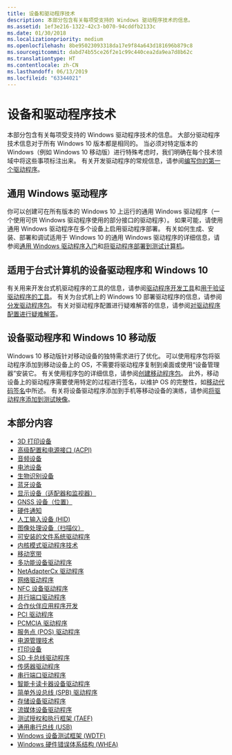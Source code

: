```yaml
---
title: 设备和驱动程序技术
description: 本部分包含有关每项受支持的 Windows 驱动程序技术的信息。
ms.assetid: 1ef3e216-1322-42c3-b070-94cddfb2133c
ms.date: 01/30/2018
ms.localizationpriority: medium
ms.openlocfilehash: 8be95023093318da17e9f84a643d181696b879c8
ms.sourcegitcommit: dabd74b55ce26f2e1c99c440cea2da9ea7d8b62c
ms.translationtype: HT
ms.contentlocale: zh-CN
ms.lasthandoff: 06/13/2019
ms.locfileid: "63344021"
---
```

# <a name="device-and-driver-technologies"></a>设备和驱动程序技术

本部分包含有关每项受支持的 Windows 驱动程序技术的信息。 大部分驱动程序技术信息对于所有 Windows 10 版本都是相同的。 当必须对特定版本的 Windows（例如 Windows 10 移动版）进行特殊考虑时，我们明确在每个技术领域中将这些事项标注出来。 有关开发驱动程序的常规信息，请参阅[编写你的第一个驱动程序](https://docs.microsoft.com/windows-hardware/drivers/gettingstarted/writing-your-first-driver)。

## <a name="universal-windows-drivers"></a>通用 Windows 驱动程序

你可以创建可在所有版本的 Windows 10 上运行的通用 Windows 驱动程序（一个使用可供 Windows 驱动程序使用的部分接口的驱动程序）。 如果可能，请使用通用 Windows 驱动程序在多个设备上启用驱动程序部署。 有关如何生成、安装、部署和调试适用于 Windows 10 的通用 Windows 驱动程序的详细信息，请参阅[通用 Windows 驱动程序入门](https://docs.microsoft.com/windows-hardware/drivers/develop/getting-started-with-universal-drivers)和[将驱动程序部署到测试计算机](https://docs.microsoft.com/windows-hardware/drivers/develop/deploying-a-driver-to-a-test-computer)。

## <a name="device-drivers-and-windows10-for-desktop-computers"></a>适用于台式计算机的设备驱动程序和 Windows 10

有关用来开发台式机驱动程序的工具的信息，请参阅[驱动程序开发工具](https://docs.microsoft.com/windows-hardware/drivers/devtest/
)和[用于验证驱动程序的工具](https://docs.microsoft.com/windows-hardware/drivers/devtest/tools-for-verifying-drivers)。 有关为台式机上的 Windows 10 部署驱动程序的信息，请参阅[分发驱动程序包](https://docs.microsoft.com/windows-hardware/drivers/develop/distributing-a-driver-package-win8)。 有关对驱动程序配置进行疑难解答的信息，请参阅[对驱动程序配置进行疑难解答](https://docs.microsoft.com/windows-hardware/drivers/develop/troubleshooting-configuration-of-driver-deployment--testing-and-debugging)。

## <a name="device-drivers-and-windows10-mobile"></a>设备驱动程序和 Windows 10 移动版

Windows 10 移动版针对移动设备的独特需求进行了优化。 可以使用程序包将驱动程序添加到移动设备上的 OS，不需要将驱动程序复制到桌面或使用“设备管理器”安装它。 有关使用程序包的详细信息，请参阅[创建移动程序包](https://docs.microsoft.com/previous-versions/windows/hardware/packaging/dn756642(v=vs.85))。 此外，移动设备上的驱动程序需要使用特定的过程进行签名，以维护 OS 的完整性，如[移动代码签名](https://docs.microsoft.com/previous-versions/windows/hardware/code-signing/dn756634(v=vs.85))中所述。 有关将设备驱动程序添加到手机等移动设备的演练，请参阅[将驱动程序添加到测试映像](https://docs.microsoft.com/previous-versions//mt131832(v=vs.85))。

## <a name="in-this-section"></a>本部分内容

- [3D 打印设备](3dprint/index.md)
- [高级配置和电源接口 (ACPI)](acpi/index.md)
- [音频设备](audio/index.md)
- [电池设备](battery/index.md)
- [生物识别设备](biometric/index.md)
- [蓝牙设备](bluetooth/index.md)
- [显示设备（适配器和监视器）](display/index.md)
- [GNSS 设备（位置）](gnss/index.md)
- [硬件通知](gpiobtn/index.md)
- [人工输入设备 (HID)](hid/index.md)
- [图像处理设备（扫描仪）](image/index.md)
- [可安装的文件系统驱动程序](ifs/index.md)
- [内核模式驱动程序技术](kernel/index.md)
- [移动宽带](mobilebroadband/index.md)
- [多功能设备驱动程序](multifunction/index.md)
- [NetAdapterCx 驱动程序](netcx/index.md)
- [网络驱动程序](network/index.md)
- [NFC 设备驱动程序](nfc/index.md)
- [并行端口驱动程序](parports/index.md)
- [合作伙伴应用程序开发](partnerapps/index.md)
- [PCI 驱动程序](pci/index.md)
- [PCMCIA 驱动程序](pcmcia/index.md)
- [服务点 (POS) 驱动程序](pos/index.md)
- [电源管理技术](powermeter/index.md)
- [打印设备](print/index.md)
- [SD 卡总线驱动程序](sd/index.md)
- [传感器驱动程序](sensors/index.md)
- [串行端口驱动程序](serports/index.md)
- [智能卡读卡器设备驱动程序](smartcard/index.md)
- [简单外设总线 (SPB) 驱动程序](spb/index.md)
- [存储设备驱动程序](storage/index.md)
- [流媒体设备驱动程序](stream/index.md)
- [测试授权和执行框架 (TAEF)](taef/index.md)
- [通用串行总线 (USB)](usbcon/index.md)
- [Windows 设备测试框架 (WDTF)](wdtf/index.md)
- [Windows 硬件错误体系结构 (WHEA)](whea/index.md)
